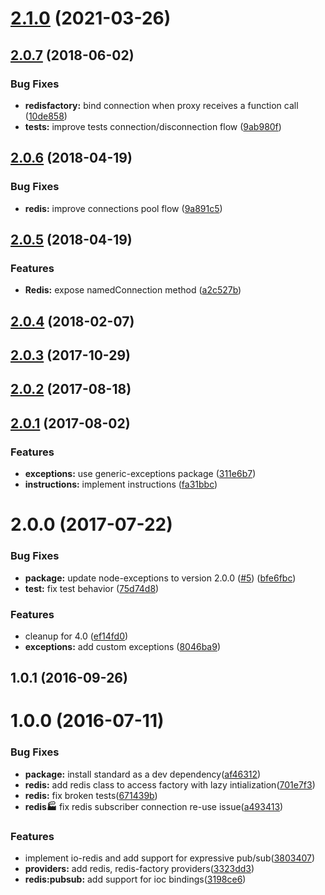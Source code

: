 # [2.1.0](https://github.com/adonisjs/adonis-redis/compare/v2.0.7...v2.1.0) (2021-03-26)



<a name="2.0.7"></a>
## [2.0.7](https://github.com/adonisjs/adonis-redis/compare/v2.0.6...v2.0.7) (2018-06-02)


### Bug Fixes

* **redisfactory:** bind connection when proxy receives a function call ([10de858](https://github.com/adonisjs/adonis-redis/commit/10de858))
* **tests:** improve tests connection/disconnection flow ([9ab980f](https://github.com/adonisjs/adonis-redis/commit/9ab980f))



<a name="2.0.6"></a>
## [2.0.6](https://github.com/adonisjs/adonis-redis/compare/v2.0.5...v2.0.6) (2018-04-19)


### Bug Fixes

* **redis:** improve connections pool flow ([9a891c5](https://github.com/adonisjs/adonis-redis/commit/9a891c5))



<a name="2.0.5"></a>
## [2.0.5](https://github.com/adonisjs/adonis-redis/compare/v2.0.4...v2.0.5) (2018-04-19)


### Features

* **Redis:** expose namedConnection method ([a2c527b](https://github.com/adonisjs/adonis-redis/commit/a2c527b))



<a name="2.0.4"></a>
## [2.0.4](https://github.com/adonisjs/adonis-redis/compare/v2.0.3...v2.0.4) (2018-02-07)



<a name="2.0.3"></a>
## [2.0.3](https://github.com/adonisjs/adonis-redis/compare/v2.0.2...v2.0.3) (2017-10-29)



<a name="2.0.2"></a>
## [2.0.2](https://github.com/adonisjs/adonis-redis/compare/v2.0.1...v2.0.2) (2017-08-18)



<a name="2.0.1"></a>
## [2.0.1](https://github.com/adonisjs/adonis-redis/compare/v2.0.0...v2.0.1) (2017-08-02)


### Features

* **exceptions:** use generic-exceptions package ([311e6b7](https://github.com/adonisjs/adonis-redis/commit/311e6b7))
* **instructions:** implement instructions ([fa31bbc](https://github.com/adonisjs/adonis-redis/commit/fa31bbc))



<a name="2.0.0"></a>
# 2.0.0 (2017-07-22)


### Bug Fixes

* **package:** update node-exceptions to version 2.0.0 ([#5](https://github.com/adonisjs/adonis-redis/issues/5)) ([bfe6fbc](https://github.com/adonisjs/adonis-redis/commit/bfe6fbc))
* **test:** fix test behavior ([75d74d8](https://github.com/adonisjs/adonis-redis/commit/75d74d8))


### Features

* cleanup for 4.0 ([ef14fd0](https://github.com/adonisjs/adonis-redis/commit/ef14fd0))
* **exceptions:** add custom exceptions ([8046ba9](https://github.com/adonisjs/adonis-redis/commit/8046ba9))


<a name="1.0.1"></a>
## 1.0.1 (2016-09-26)


<a name="1.0.0"></a>
# 1.0.0 (2016-07-11)


### Bug Fixes

* **package:** install standard as a dev dependency([af46312](https://github.com/adonisjs/adonis-redis/commit/af46312))
* **redis:** add redis class to access factory with lazy intialization([701e7f3](https://github.com/adonisjs/adonis-redis/commit/701e7f3))
* **redis:** fix broken tests([671439b](https://github.com/adonisjs/adonis-redis/commit/671439b))
* **redis:factory:** fix redis subscriber connection re-use issue([a493413](https://github.com/adonisjs/adonis-redis/commit/a493413))


### Features

* implement io-redis and add support for expressive pub/sub([3803407](https://github.com/adonisjs/adonis-redis/commit/3803407))
* **providers:** add redis, redis-factory providers([3323dd3](https://github.com/adonisjs/adonis-redis/commit/3323dd3))
* **redis:pubsub:** add support for ioc bindings([3198ce6](https://github.com/adonisjs/adonis-redis/commit/3198ce6))

